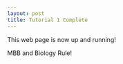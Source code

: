 ```yaml
---
layout: post
title: Tutorial 1 Complete
---
```


This web page is now up and running!

MBB and Biology Rule!
